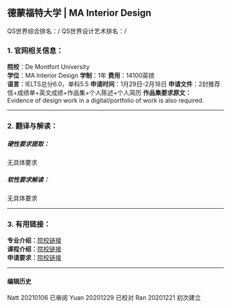 ##  德蒙福特大学 | MA Interior Design

QS世界综合排名：/
QS世界设计艺术排名：/

### 1. 官网相关信息：

**院校**：De Montfort University  
**学位**：MA Interior Design
**学制**：1年
**费用**：14100英镑  
**语言**：IELTS总分6.0，单科5.5
**申请时间**：1月29日-2月18日
**申请文件**：2封推荐信+成绩单+英文成绩+作品集+个人陈述+个人简历
**作品集要求原文：**  
Evidence of design work in a digital/portfolio of work is also required.




---


### 2. 翻译与解读：

##### 硬性要求提取：
无具体要求


##### 软性要求解读：
无具体要求

---


### 3. 有用链接：

**专业介绍：**[院校链接](https://www.dmu.ac.uk/study/courses/postgraduate-courses/interior-design-ma-degree/interior-design-ma-degree.aspx)  
**课程介绍：**[院校链接](https://www.dmu.ac.uk/study/courses/postgraduate-courses/interior-design-ma-degree/interior-design-ma-degree.aspx)  
**申请要求：**[院校链接](https://www.dmu.ac.uk/study/courses/postgraduate-courses/interior-design-ma-degree/interior-design-ma-degree.aspx)



---


#### 编辑历史
Natt 20210106 已审阅
Yuan 20201229 已校对
Ran 20201221 初次建立
